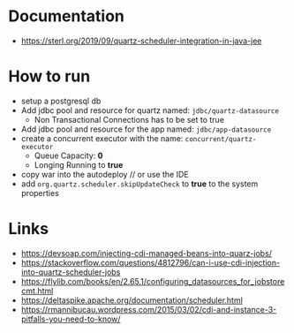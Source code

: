 # Documentation
 - https://sterl.org/2019/09/quartz-scheduler-integration-in-java-jee

# How to run
- setup a postgresql db
- Add jdbc pool and resource for quartz named: `jdbc/quartz-datasource`
    - Non Transactional Connections has to be set to true
- Add jdbc pool and resource for the app named: `jdbc/app-datasource`
- create a concurrent executor with the name: `concurrent/quartz-executor`
    - Queue Capacity: **0**
    - Longing Running to **true**
- copy war into the autodeploy // or use the IDE
- add `org.quartz.scheduler.skipUpdateCheck` to **true** to the system properties

# Links
- https://devsoap.com/injecting-cdi-managed-beans-into-quarz-jobs/
- https://stackoverflow.com/questions/4812796/can-i-use-cdi-injection-into-quartz-scheduler-jobs
- https://flylib.com/books/en/2.65.1/configuring_datasources_for_jobstorecmt.html
- https://deltaspike.apache.org/documentation/scheduler.html
- https://rmannibucau.wordpress.com/2015/03/02/cdi-and-instance-3-pitfalls-you-need-to-know/